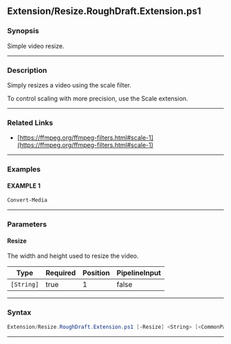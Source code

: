 
Extension/Resize.RoughDraft.Extension.ps1
-----------------------------------------
### Synopsis
Simple video resize.

---
### Description

Simply resizes a video using the scale filter.

To control scaling with more precision, use the Scale extension.

---
### Related Links
* [https://ffmpeg.org/ffmpeg-filters.html#scale-1](https://ffmpeg.org/ffmpeg-filters.html#scale-1)



---
### Examples
#### EXAMPLE 1
```PowerShell
Convert-Media
```

---
### Parameters
#### **Resize**

The width and height used to resize the video.






|Type      |Required|Position|PipelineInput|
|----------|--------|--------|-------------|
|`[String]`|true    |1       |false        |



---
### Syntax
```PowerShell
Extension/Resize.RoughDraft.Extension.ps1 [-Resize] <String> [<CommonParameters>]
```
---



